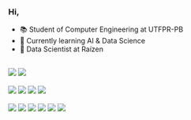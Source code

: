 
### Hi,
- 📚 Student of Computer Engineering at UTFPR-PB
- 🤖 Currently learning AI & Data Science
- 👤 Data Scientist at Raízen


##

<div>
  <a><img src="https://img.shields.io/badge/Ubuntu-E95420?style=for-the-badge&logo=ubuntu&logoColor=white"></a>
  <a><img src="https://img.shields.io/badge/Git-F05032?style=for-the-badge&logo=git&logoColor=white"></a>
</div>
 
<br>
  
<div>
  <a><img src="https://img.shields.io/badge/C-00599C?style=for-the-badge&logo=c&logoColor=white"></a>
  <a><img src="https://img.shields.io/badge/Python-3776AB?style=for-the-badge&logo=python&logoColor=white"></a>  
  <a><img src="https://img.shields.io/badge/Dart-0175C2?style=for-the-badge&logo=dart&logoColor=white"></a>
  <a><img src="https://img.shields.io/badge/TypeScript-007ACC?style=for-the-badge&logo=typescript&logoColor=white"></a>
</div>
  
<br>
  
<div>
  <a><img src="https://img.shields.io/badge/HTML5-E34F26?style=for-the-badge&logo=html5&logoColor=white"></a>
  <a><img src="https://img.shields.io/badge/CSS3-1572B6?style=for-the-badge&logo=css3&logoColor=white"></a>
  <a><img src="https://img.shields.io/badge/Sass-CC6699?style=for-the-badge&logo=sass&logoColor=white"></a>
  <a><img src="https://img.shields.io/badge/Flutter-02569B?style=for-the-badge&logo=flutter&logoColor=white"></a>
  <a><img src="https://img.shields.io/badge/Angular-DD0031?style=for-the-badge&logo=angular&logoColor=white"></a>
  <a><img src="https://img.shields.io/badge/PostgreSQL-316192?style=for-the-badge&logo=postgresql&logoColor=white"></a>
</div>



<!--


**MariaLFreitas/MariaLFreitas** is a ✨ _special_ ✨ repository because its `README.md` (this file) appears on your GitHub profile.

Here are some ideas to get you started:

- 🔭 I’m currently working on ...
- 🌱 I’m currently learning ...
- 👯 I’m looking to collaborate on ...
- 🤔 I’m looking for help with ...
- 💬 Ask me about ...
- 📫 How to reach me: ...
- 😄 Pronouns: ...
- ⚡ Fun fact: ...

##
<picture>
<source 
  srcset="https://github-readme-stats.vercel.app/api?username=MariaLFreitas&show_icons=true&theme=radical"
  media="(prefers-color-scheme: dark)"
/>
<source
  srcset="https://github-readme-stats.vercel.app/api?username=MariaLFreitas&show_icons=true"
  media="(prefers-color-scheme: light), (prefers-color-scheme: no-preference)"
/>
<img src="https://github-readme-stats.vercel.app/api?username=MariaLFreitas&show_icons=true" />
</picture> 
-->
